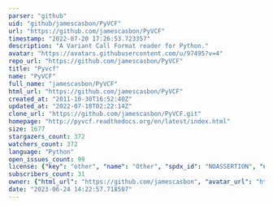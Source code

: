 ```yaml
---
parser: "github"
uid: "github/jamescasbon/PyVCF"
url: "https://github.com/jamescasbon/PyVCF"
timestamp: "2022-07-20 17:26:53.723357"
description: "A Variant Call Format reader for Python."
avatar: "https://avatars.githubusercontent.com/u/97495?v=4"
repo_url: "https://github.com/jamescasbon/PyVCF"
title: "Pyvcf"
name: "PyVCF"
full_name: "jamescasbon/PyVCF"
html_url: "https://github.com/jamescasbon/PyVCF"
created_at: "2011-10-30T16:52:40Z"
updated_at: "2022-07-18T02:22:14Z"
clone_url: "https://github.com/jamescasbon/PyVCF.git"
homepage: "http://pyvcf.readthedocs.org/en/latest/index.html"
size: 1677
stargazers_count: 372
watchers_count: 372
language: "Python"
open_issues_count: 99
license: {"key": "other", "name": "Other", "spdx_id": "NOASSERTION", "url": null, "node_id": "MDc6TGljZW5zZTA="}
subscribers_count: 31
owner: {"html_url": "https://github.com/jamescasbon", "avatar_url": "https://avatars.githubusercontent.com/u/97495?v=4", "login": "jamescasbon", "type": "User"}
date: "2023-06-24 14:22:57.718507"
---
```

